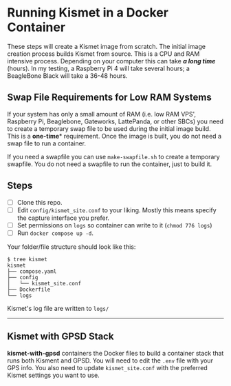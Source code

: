 # Running Kismet in a Docker Container

These steps will create a Kismet image from scratch.  The initial image creation process builds Kismet from source.  This is a CPU and RAM intensive process.  Depending on your computer this can take ***a long time*** (hours).  In my testing, a Raspberry Pi 4 will take several hours; a BeagleBone Black will take a 36-48 hours.

## Swap File Requirements for Low RAM Systems

If your system has only a small amount of RAM (i.e. low RAM VPS', Raspberry Pi, Beaglebone, Gateworks, LattePanda, or other SBCs) you need to create a temporary swap file to be used during the initial image build.  This is a **one-time*** requirement.  Once the image is built, you do not need a swap file to run a container.

If you need a swapfile you can use `make-swapfile.sh` to create a temporary swapfile.  You do not need a swapfile to run the container, just to build it.

## Steps

- [ ] Clone this repo.  
- [ ] Edit `config/kismet_site.conf` to your liking.  Mostly this means specify the capture interface you prefer.
- [ ] Set permissions on `logs` so container can write to it (`chmod 776 logs`)
- [ ] Run `docker compose up -d`.

Your folder/file structure should look like this:

```shell
$ tree kismet
kismet
├── compose.yaml
├── config
│   └── kismet_site.conf
├── Dockerfile
└── logs
```

Kismet's log file are written to `logs/`

***

## Kismet with GPSD Stack

**kismet-with-gpsd** containers the Docker files to build a container stack that runs both Kisment and GPSD.  You will need to edit the `.env` file with your GPS info.  You also need to update `kismet_site.conf` with the preferred Kismet settings you want to use.